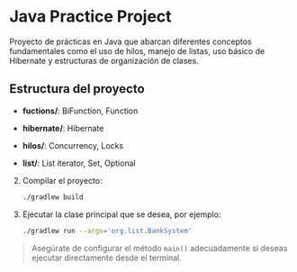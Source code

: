# Java Practice Project

Proyecto de prácticas en Java que abarcan diferentes conceptos fundamentales como el uso de hilos, manejo de listas, uso básico de Hibernate y estructuras de organización de clases.


## Estructura del proyecto

- **fuctions/**: BiFunction, Function

- **hibernate/**: Hibernate

- **hilos/**: Concurrency, Locks

- **list/**: List iterator, Set, Optional


2. Compilar el proyecto:

   ```bash
   ./gradlew build
   ```

3. Ejecutar la clase principal que se desea, por ejemplo:

   ```bash
   ./gradlew run --args='org.list.BankSystem'
   ```

> Asegúrate de configurar el método `main()` adecuadamente si deseas ejecutar directamente desde el terminal.
